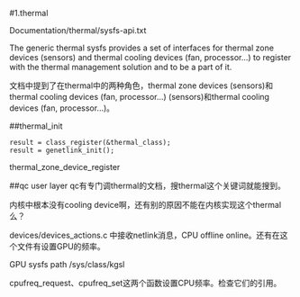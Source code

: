 #1.thermal

Documentation/thermal/sysfs-api.txt

The generic thermal sysfs provides a set of interfaces for thermal zone
devices (sensors) and thermal cooling devices (fan, processor...) to register
with the thermal management solution and to be a part of it.


文档中提到了在thermal中的两种角色，thermal zone devices (sensors)和thermal cooling devices (fan, processor...) (sensors)和thermal cooling devices (fan, processor...)。


##thermal_init

	result = class_register(&thermal_class);
	result = genetlink_init();


thermal_zone_device_register

##qc user layer
qc有专门调thermal的文档，搜thermal这个关键词就能搜到。

内核中根本没有cooling device啊，还有别的原因不能在内核实现这个thermal么？

devices/devices_actions.c 中接收netlink消息，CPU offline online。还有在这个文件有设置GPU的频率。

GPU sysfs path /sys/class/kgsl

cpufreq_request、cpufreq_set这两个函数设置CPU频率。检查它们的引用。



